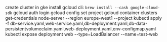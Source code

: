 create cluster in gke
install gcloud cli: `brew install --cask google-cloud-sdk`
gcloud auth login
gcloud config set project
gcloud container clusters get-credentials node-server --region europe-west1 --project
kubectl apply -f db-service.yaml,web-service.yaml,db-deployment.yaml,db-data-persistentvolumeclaim.yaml,web-deployment.yaml,env-configmap.yaml
kubectl expose deployment web --type=LoadBalancer --name=test-web
